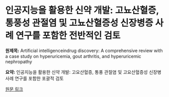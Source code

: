 # 인공지능을 활용한 신약 개발: 고뇨산혈증, 통풍성 관절염 및 고뇨산혈증성 신장병증 사례 연구를 포함한 전반적인 검토

**원제목:** Artificial intelligenceindrug discovery: A comprehensive review with a case study on hyperuricemia, gout arthritis, and hyperuricemic nephropathy

**요약:** 인공지능을 활용한 신약 개발: 고요산혈증, 통풍 관절염 및 고요산혈증성 신장병 사례 연구를 포함한 포괄적 검토

[원문 링크](https://scholar.google.com/scholar_url?url=https://arxiv.org/pdf/2507.03407&hl=ko&sa=X&d=17865023611947140847&ei=Dc1xaJ6CIuOM6rQPxIaTgQs&scisig=AAZF9b8TvV1adyEV16XaKudtrUlp&oi=scholaralrt&hist=BNQUaiIAAAAJ:6703930949883570885:AAZF9b9AgUxdKCnAXM18it0DhfP9&html=&pos=1&folt=kw-top)

